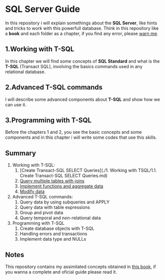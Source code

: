 # SQL Server Guide

In this repository i will explain somethings about the **SQL Server**, like hints and tricks to work with this powerfull database. Think in this repository like a **book** and each folder as a chapter, if you find any error, please [warn me](mailto:adrian.hideki.br@gmail.com).

## 1.Working with T-SQL
  In this chapter we will find some concepts of **SQL Standard** and what is the **T-SQL** (Transact SQL), involving the basics commands used in any relational database. 

## 2.Advanced T-SQL commands
  I will describe some advanced components about **T-SQL** and show how we can use it.

## 3.Programming with T-SQL
  Before the chapters 1 and 2, you see the basic concepts and some components and in this chapter i will write some codes that use this skills.

## Summary

1. Working with T-SQL:
   1. [Create Transact-SQL SELECT Queries](./1. Working with TSQL/1.1. Create Transact-SQL SELECT Queries.md)
   2. [Query multiple tables with joins]()
   3. [Implement functions and aggregate data]()
   4. [Modify data]()
2. Advanced T-SQL commands:
   1. Query data by using subqueries and APPLY
   2. Query data with table expressions
   3. Group and pivot data
   4. Query temporal and non-relational data
3. Programming with T-SQL
   1. Create database objects with T-SQL
   2. Handling errors and transactions
   3. Implement data type and NULLs

## Notes
This repository contains my assimilated concepts obtained in [this book](https://www.microsoftpressstore.com/store/mcsa-sql-server-2016-database-development-exam-ref-9781509303656), if you wanna a complete and oficial guide please read it.
